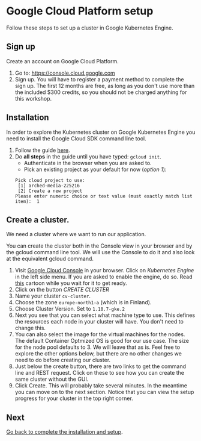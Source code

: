 # Google Cloud Platform setup
Follow these steps to set up a cluster in Google Kubernetes Engine.

## Sign up
Create an account on Google Cloud Platform. 
  1. Go to: https://console.cloud.google.com 
  2. Sign up. You will have to register a payment method to complete the sign up. The first 12 months are free, as long as you don't use more than the included $300 credits, so you should not be charged anything for this workshop.

## Installation
In order to explore the Kubernetes cluster on Google Kubernetes Engine you need to install the Google Cloud SDK command line tool.
  1. Follow the guide [here](https://cloud.google.com/sdk/docs/downloads-interactive).
  2. Do **all steps** in the guide until you have typed:  `gcloud init`.
        - Authenticate in the browser when you are asked to.
        - Pick an existing project as your default for now (*option 1*):
        ```
        Pick cloud project to use:
         [1] arched-media-225216
         [2] Create a new project
       Please enter numeric choice or text value (must exactly match list
       item):  1
     ``` 

## Create a cluster.
We need a cluster where we want to run our application.

You can create the cluster both in the Console view in your browser and by the gcloud command line tool.
We will use the Console to do it and also look at the equivalent gcloud command. 

  1. Visit [Google Cloud Console](https://console.cloud.google.com/) in your browser.
     Click on *Kubernetes Engine* in the left side menu. If you are asked to enable the engine, do so. Read [this](https://cloud.google.com/kubernetes-engine/kubernetes-comic/) cartoon while you wait for it to get ready.
  2. Click on the button *CREATE CLUSTER*
  3. Name your cluster `cv-cluster`.
  4. Choose the zone `europe-north1-a` (which is in Finland).
  5. Choose Cluster Version. Set to `1.10.7-gke.2`
  6. Next you see that you can select what machine type to use. This defines the resources each node in your cluster will have. You don't need to change this.
  7. You can also select the image for the virtual machines for the nodes. The default Container Optmized OS is good for our use case. The size for the node pool defaults to 3. We will leave that as is. Feel free to explore the other options below, but there are no other changes we need to do before creating our cluster.
  8. Just below the create button, there are two links to get the command line and REST request. Click on these to see how you can create the same cluster without the GUI.
  9. Click Create. This will probably take several minutes. In the meantime you can move on to the next section. Notice that you can view the setup progress for your cluster in the top right corner.


## Next

[Go back to complete the installation and setup](./1-installation-tasks.md).
